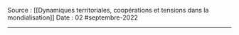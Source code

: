 Source : [[Dynamiques territoriales, coopérations et tensions dans la mondialisation]]
Date : 02 #septembre-2022
***